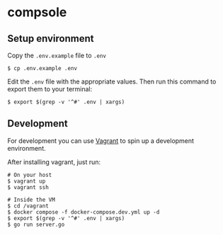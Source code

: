# compsole

## Setup environment

Copy the `.env.example` file to `.env`

```shell
$ cp .env.example .env
```

Edit the `.env` file with the appropriate values. Then run this command to export them to your terminal:

```shell
$ export $(grep -v '^#' .env | xargs)
```

## Development

For development you can use [Vagrant](https://www.vagrantup.com/) to spin up a development environment.

After installing vagrant, just run:

```shell
# On your host
$ vagrant up
$ vagrant ssh

# Inside the VM
$ cd /vagrant
$ docker compose -f docker-compose.dev.yml up -d
$ export $(grep -v '^#' .env | xargs)
$ go run server.go
```
